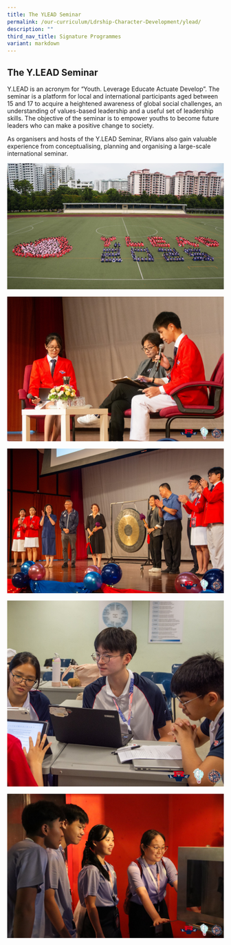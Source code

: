 ```yaml
---
title: The YLEAD Seminar
permalink: /our-curriculum/Ldrship-Character-Development/ylead/
description: ""
third_nav_title: Signature Programmes
variant: markdown
---
```

## The Y.LEAD Seminar

Y.LEAD is an acronym for “Youth. Leverage Educate Actuate Develop”. The seminar is a platform for local and international participants aged between 15 and 17 to acquire a heightened awareness of global social challenges, an understanding of values-based leadership and a useful set of leadership skills. The objective of the seminar is to empower youths to become future leaders who can make a positive change to society.

As organisers and hosts of the Y.LEAD Seminar, RVians also gain valuable experience from conceptualising, planning and organising a large-scale international seminar.

![](/images/2025/formation_2025.jpg)

![](/images/2025/dialogue_stage.jpg)

![](/images/2025/SLs_stage.jpg)

![](/images/2025/student_collaboration.jpg)

![](/images/2025/student_media.jpg)

